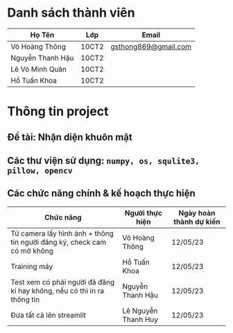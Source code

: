 # Danh sách thành viên
Họ Tên|Lớp|Email
-|-|-
Võ Hoàng Thông|10CT2|gsthong869@gmail.com
Nguyễn Thanh Hậu|10CT2|
Lê Võ Minh Quân|10CT2|
Hồ Tuấn Khoa|10CT2|


# Thông tin project
## Đề tài: Nhận diện khuôn mặt
## Các thư viện sử dụng: `numpy, os, squlite3, pillow, opencv`

## Các chức năng chính & kế hoạch thực hiện

Chức năng|Người thực hiện|Ngày hoàn thành dự kiến
-|-|-
Từ camera lấy hình ảnh + thông tin người đăng ký, check cam có mờ không|Võ Hoàng Thông|12/05/23
Training máy|Hồ Tuấn Khoa|12/05/23
Test xem có phải người đã đăng kí hay không, nếu có thì in ra thông tin|Nguyễn Thanh Hậu|12/05/23
Đưa tất cả lên streamlit|Lê Nguyễn Thanh Huy|12/05/23
